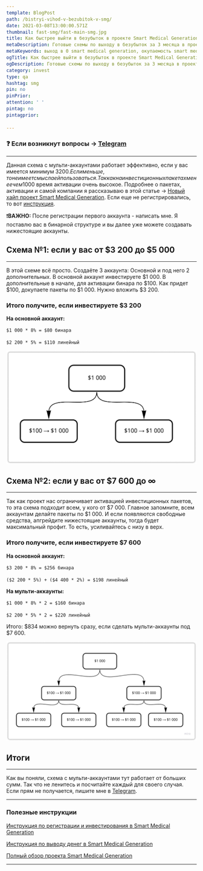 ```yaml
---
template: BlogPost
path: /bistryi-vihod-v-bezubitok-v-smg/
date: 2021-03-08T13:00:00.571Z
thumbnail: fast-smg/fast-main-smg.jpg
title: Как быстрее выйти в безубыток в проекте Smart Medical Generation
metaDescription: Готовые схемы по выходу в безубыток за 3 месяца в проекте SMG. Схемы хорошо работают от $2500, если ваш депозит меньше - можно инвестировать в один аккаунт smg.ltd
metaKeywords: выход в 0 smart medical generation, окупаемость smart medical generation, выход в 0 smg, как быстрее выйти в безубыток smart medical generation, smg ltd
ogTitle: Как быстрее выйти в безубыток в проекте Smart Medical Generation
ogDescription: Готовые схемы по выходу в безубыток за 3 месяца в проекте SMG. Схемы хорошо работают от $2500, если ваш депозит меньше - можно инвестировать в один аккаунт
category: invest
type: qa
hashtag: smg
pin: no
pinPrior: 
attention: ' '
pintag: no
pintagprior:

---
```

### ❓ Если возникнут вопросы → **[Telegram](https://t.me/girlwithbun)**
***

Данная схема с мульти-аккаунтами работает эффективно, если у вас имеется минимум $3 200. Если меньше, то не имеет смысла ей пользоваться. Так как на инвестиционных пакетах менее чем 1000$ время активации очень высокое. Подробнее о пакетах, активации и самой компании я рассказываю в этой статье → [Новый хайп проект Smart Medical Generation](/obzor-proekta-smg-ltd/). Если еще не регистрировались, то вот [инструкция](https://pyromid.ru/registraciya-popolnenie-smg/).

❗️**ВАЖНО:** После регистрации первого аккаунта - написать мне. Я поставлю вас в бинарной структуре и вы далее уже можете создавать нижестоящие аккаунты. 

## Схема №1: если у вас от $3 200 до $5 000
***

В этой схеме всё просто. Создаёте 3 аккаунта: Основной и под него 2 дополнительных. В основной аккаунт инвестируете $1 000. В дополнительные в начале, для активации бинара по $100. Как придет $100, докупаете пакеты по $1 000. Нужно вложить $3 200.

### Итого получите, если инвестируете $3 200

**На основной аккаунт:** 

	$1 000 * 8% = $80 бинара

	$2 200 * 5% = $110 линейный

![Схема при депозите $3000](3000-smg.png)

## Схема №2: если у вас от $7 600 до ∞ 
***
Так как проект нас ограничивает активацией инвестиционных пакетов, то эта схема подходит всем, у кого от $7 000. Главное запомните, всем аккаунтам делайте пакеты по $1 000. И если появляются свободные средства, апгрейдите нижестоящие аккаунты, тогда будет максимальный профит. То есть, усиливайтесь с низу в верх. 

### Итого получите, если инвестируете $7 600

**На основной аккаунт:**

	$3 200 * 8% = $256 бинара

	($2 200 * 5%) + ($4 400 * 2%) = $198 линейный

**На мульти-аккаунты:**

	$1 000 * 8% * 2 = $160 бинара
	
	$2 200 * 5% * 2 = $220 линейный
	
Итого: $834 можно вернуть сразу, если сделать мульти-аккаунты под $7 600. 

![Схема при депозите $7000](7000-smg.png)

## Итоги
***
Как вы поняли, схема с мульти-аккаунтами тут работает от больших сумм. Так что не ленитесь и посчитайте каждый для своего случая. Если прям не получается, пишите мне в [Telegram](https://t.me/girlwithbun).

***
### Полезные инструкции

[Инструкция по регистрации и инвестирования в Smart Medical Generation](https://pyromid.ru/registraciya-popolnenie-smg/)

[Инструкция по выводу денег в Smart Medical Generation](https://pyromid.ru/vivod-smg/)

[Полный обзор проекта Smart Medical Generation](https://pyromid.ru/obzor-proekta-smg-ltd/)

***

